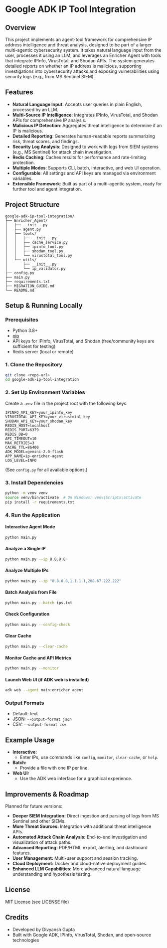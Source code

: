 # Google ADK IP Tool Integration

## Overview

This project implements an agent-tool framework for comprehensive IP address intelligence and threat analysis, designed to be part of a larger multi-agentic cybersecurity system. It takes natural language input from the user, processes it using an LLM, and leverages an Enricher Agent with tools that integrate IPInfo, VirusTotal, and Shodan APIs. The system generates detailed reports on whether an IP address is malicious, supporting investigations into cybersecurity attacks and exposing vulnerabilities using security logs (e.g., from MS Sentinel SIEM).

## Features

- **Natural Language Input**: Accepts user queries in plain English, processed by an LLM.
- **Multi-Source IP Intelligence**: Integrates IPInfo, VirusTotal, and Shodan APIs for comprehensive IP analysis.
- **Malicious IP Detection**: Aggregates threat intelligence to determine if an IP is malicious.
- **Detailed Reporting**: Generates human-readable reports summarizing risk, threat scores, and findings.
- **Security Log Analysis**: Designed to work with logs from SIEM systems (e.g., MS Sentinel) for attack chain investigation.
- **Redis Caching**: Caches results for performance and rate-limiting protection.
- **Multiple Modes**: Supports CLI, batch, interactive, and web UI operation.
- **Configurable**: All settings and API keys are managed via environment variables.
- **Extensible Framework**: Built as part of a multi-agentic system, ready for further tool and agent integration.

## Project Structure

```
google-adk-ip-tool-integration/
├── Enricher_Agent/
│   ├── __init__.py
│   ├── agent.py
│   ├── tools/
│   │   ├── __init__.py
│   │   ├── cache_service.py
│   │   ├── ipinfo_tool.py
│   │   ├── shodan_tool.py
│   │   └── virustotal_tool.py
│   └── utils/
│       ├── __init__.py
│       └── ip_validator.py
├── config.py
├── main.py
├── requirements.txt
├── MIGRATION_GUIDE.md
└── README.md
```

## Setup & Running Locally

### Prerequisites
- Python 3.8+
- [pip](https://pip.pypa.io/en/stable/)
- API keys for IPInfo, VirusTotal, and Shodan (free/community keys are sufficient for testing)
- Redis server (local or remote)

### 1. Clone the Repository
```bash
git clone <repo-url>
cd google-adk-ip-tool-integration
```

### 2. Set Up Environment Variables
Create a `.env` file in the project root with the following keys:
```
IPINFO_API_KEY=your_ipinfo_key
VIRUSTOTAL_API_KEY=your_virustotal_key
SHODAN_API_KEY=your_shodan_key
REDIS_HOST=localhost
REDIS_PORT=6379
REDIS_DB=0
API_TIMEOUT=10
MAX_RETRIES=3
CACHE_TTL=86400
ADK_MODEL=gemini-2.0-flash
APP_NAME=ip-enricher-agent
LOG_LEVEL=INFO
```
(See `config.py` for all available options.)

### 3. Install Dependencies
```bash
python -m venv venv
source venv/bin/activate  # On Windows: venv\Scripts\activate
pip install -r requirements.txt
```

### 4. Run the Application

#### Interactive Agent Mode
```bash
python main.py
```

#### Analyze a Single IP
```bash
python main.py --ip 8.8.8.8
```

#### Analyze Multiple IPs
```bash
python main.py --ip "8.8.8.8,1.1.1.1,208.67.222.222"
```

#### Batch Analysis from File
```bash
python main.py --batch ips.txt
```

#### Check Configuration
```bash
python main.py --config-check
```

#### Clear Cache
```bash
python main.py --clear-cache
```

#### Monitor Cache and API Metrics
```bash
python main.py --monitor
```

#### Launch Web UI (if ADK web is installed)
```bash
adk web --agent main:enricher_agent
```

### Output Formats
- Default: text
- JSON: `--output-format json`
- CSV: `--output-format csv`

## Example Usage

- **Interactive:**
  - Enter IPs, use commands like `config`, `monitor`, `clear-cache`, or `help`.
- **Batch:**
  - Provide a file with one IP per line.
- **Web UI:**
  - Use the ADK web interface for a graphical experience.

## Improvements & Roadmap

Planned for future versions:
- **Deeper SIEM Integration:** Direct ingestion and parsing of logs from MS Sentinel and other SIEMs.
- **More Threat Sources:** Integration with additional threat intelligence APIs.
- **Automated Attack Chain Analysis:** End-to-end investigation and visualization of attack paths.
- **Advanced Reporting:** PDF/HTML export, alerting, and dashboard features.
- **User Management:** Multi-user support and session tracking.
- **Cloud Deployment:** Docker and cloud-native deployment guides.
- **Enhanced LLM Capabilities:** More advanced natural language understanding and hypothesis testing.

## License
MIT License (see LICENSE file)

## Credits
- Developed by Divyansh Gupta
- Built with Google ADK, IPInfo, VirusTotal, Shodan, and open-source technologies
